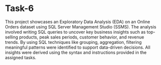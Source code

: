 # Task-6
This project showcases an Exploratory Data Analysis (EDA) on an Online Orders dataset using SQL Server Management Studio (SSMS).
The analysis involved writing SQL queries to uncover key business insights such as top-selling products, peak sales periods, 
customer behavior, and revenue trends. By using SQL techniques like grouping, aggregation, filtering
meaningful patterns were identified to support data-driven decisions. All insights were derived using
the syntax and instructions provided in the assigned tasks.
